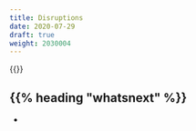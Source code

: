 ```yaml
---
title: Disruptions
date: 2020-07-29
draft: true
weight: 2030004
---
```

<!-- overview -->
{{<todo>}}
<!-- body -->

## {{% heading "whatsnext" %}}

- []()
